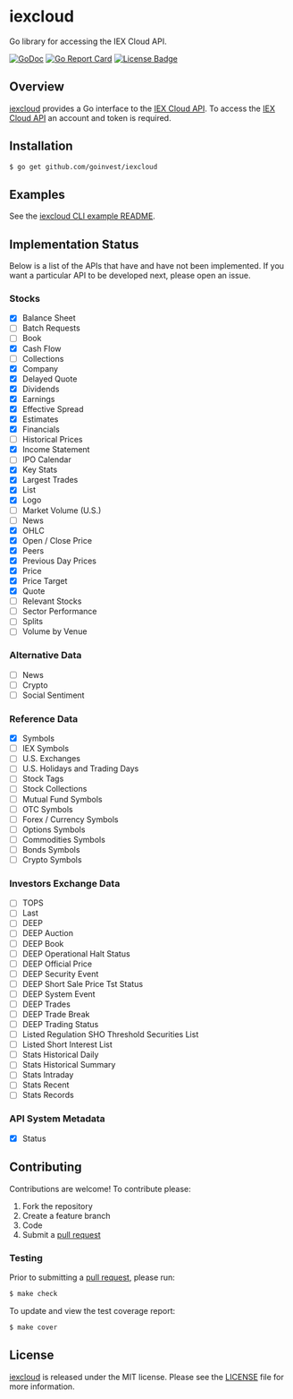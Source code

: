 # iexcloud

Go library for accessing the IEX Cloud API.

[![GoDoc][godoc badge]][godoc link]
[![Go Report Card][report badge]][report card]
[![License Badge][license badge]][LICENSE]

## Overview

[iexcloud][] provides a Go interface to the [IEX Cloud API][1]. To
access the [IEX Cloud API][1] an account and token is required.

## Installation

```bash
$ go get github.com/goinvest/iexcloud
```

## Examples

See the [iexcloud CLI example README][2].

## Implementation Status

Below is a list of the APIs that have and have not been implemented. If
you want a particular API to be developed next, please open an issue.

### Stocks

- [x] Balance Sheet
- [ ] Batch Requests
- [ ] Book
- [x] Cash Flow
- [ ] Collections
- [x] Company
- [x] Delayed Quote
- [x] Dividends
- [x] Earnings
- [x] Effective Spread
- [x] Estimates
- [x] Financials
- [ ] Historical Prices
- [x] Income Statement
- [ ] IPO Calendar
- [x] Key Stats
- [x] Largest Trades
- [x] List
- [x] Logo
- [ ] Market Volume (U.S.)
- [ ] News
- [x] OHLC
- [x] Open / Close Price
- [x] Peers
- [x] Previous Day Prices
- [x] Price
- [x] Price Target
- [x] Quote
- [ ] Relevant Stocks
- [ ] Sector Performance
- [ ] Splits
- [ ] Volume by Venue

### Alternative Data

- [ ] News
- [ ] Crypto
- [ ] Social Sentiment

### Reference Data

- [x] Symbols
- [ ] IEX Symbols
- [ ] U.S. Exchanges
- [ ] U.S. Holidays and Trading Days
- [ ] Stock Tags
- [ ] Stock Collections
- [ ] Mutual Fund Symbols
- [ ] OTC Symbols
- [ ] Forex / Currency Symbols
- [ ] Options Symbols
- [ ] Commodities Symbols
- [ ] Bonds Symbols
- [ ] Crypto Symbols

### Investors Exchange Data

- [ ] TOPS
- [ ] Last
- [ ] DEEP
- [ ] DEEP Auction
- [ ] DEEP Book
- [ ] DEEP Operational Halt Status
- [ ] DEEP Official Price
- [ ] DEEP Security Event
- [ ] DEEP Short Sale Price Tst Status
- [ ] DEEP System Event
- [ ] DEEP Trades
- [ ] DEEP Trade Break
- [ ] DEEP Trading Status
- [ ] Listed Regulation SHO Threshold Securities List
- [ ] Listed Short Interest List
- [ ] Stats Historical Daily
- [ ] Stats Historical Summary
- [ ] Stats Intraday
- [ ] Stats Recent
- [ ] Stats Records

### API System Metadata

- [x] Status

## Contributing

Contributions are welcome! To contribute please:

1. Fork the repository
2. Create a feature branch
3. Code
4. Submit a [pull request][]

### Testing

Prior to submitting a [pull request][], please run:

```bash
$ make check
```

To update and view the test coverage report:

```bash
$ make cover
```

## License

[iexcloud][] is released under the MIT license. Please see the
[LICENSE][] file for more information.


[1]:https://iexcloud.io
[2]: https://github.com/goinvest/iexcloud/blob/master/examples/iexcloud/README.md
[iexcloud]: https://github.com/goinvest/iexcloud
[godoc badge]: https://godoc.org/github.com/goinvest/iexcloud?status.svg
[godoc link]: https://godoc.org/github.com/goinvest/iexcloud
[LICENSE]: https://github.com/goinvest/iexcloud/blob/master/LICENSE
[license badge]: https://img.shields.io/badge/license-MIT-blue.svg
[pull request]: https://help.github.com/articles/using-pull-requests
[report badge]: https://goreportcard.com/badge/github.com/goinvest/iexcloud
[report card]: https://goreportcard.com/report/github.com/goinvest/iexcloud
